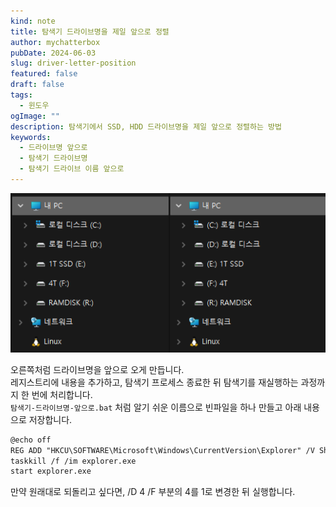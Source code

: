 ```yaml
---
kind: note
title: 탐색기 드라이브명을 제일 앞으로 정렬
author: mychatterbox
pubDate: 2024-06-03
slug: driver-letter-position
featured: false
draft: false
tags:
  - 윈도우
ogImage: ""
description: 탐색기에서 SSD, HDD 드라이브명을 제일 앞으로 정렬하는 방법
keywords:
  - 드라이브명 앞으로
  - 탐색기 드라이브명
  - 탐색기 드라이브 이름 앞으로
---
```

![drive-letter](../../assets/blog-images/2024/driver-letter-position.png)

오른쪽처럼 드라이브명을 앞으로 오게 만듭니다.  
레지스트리에 내용을 추가하고, 탐색기 프로세스 종료한 뒤 탐색기를 재실행하는 과정까지 한 번에 처리합니다.  
`탐색기-드라이브명-앞으로.bat` 처럼 알기 쉬운 이름으로 빈파일을 하나 만들고 아래 내용으로 저장합니다.  

```md
@echo off
REG ADD "HKCU\SOFTWARE\Microsoft\Windows\CurrentVersion\Explorer" /V ShowDriveLettersFirst /T REG_DWORD /D 4 /F
taskkill /f /im explorer.exe
start explorer.exe
```

만약 원래대로 되돌리고 싶다면, /D 4 /F 부분의 4를 1로 변경한 뒤 실행합니다.